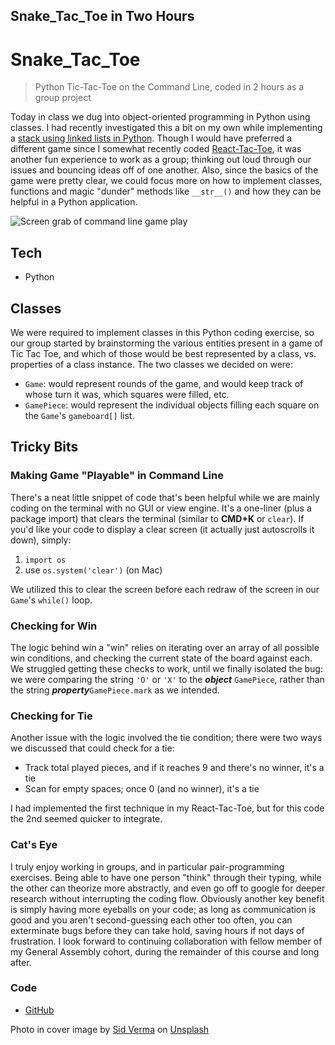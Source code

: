 ## Snake_Tac_Toe in Two Hours

# Snake_Tac_Toe

> Python Tic-Tac-Toe on the Command Line, coded in 2 hours as a group project

Today in class we dug into object-oriented programming in Python using classes. I had recently investigated this a bit on my own while implementing a  [stack using linked lists in Python](https://blog.benhammond.tech/linked-list-stack-in-python). Though I would have preferred a different game since I somewhat recently coded [React-Tac-Toe](https://blog.benhammond.tech/react-tac-toe), it was another fun experience to work as a group; thinking out loud through our issues and bouncing ideas off of one another. Also, since the basics of the game were pretty clear, we could focus more on how to implement classes, functions and magic "dunder" methods like `__str__()` and how they can be helpful in a Python application. 

![Screen grab of command line game play](https://cdn.hashnode.com/res/hashnode/image/upload/v1618115689143/o94AyT9W_.gif)

## Tech

- Python

## Classes

We were required to implement classes in this Python coding exercise, so our group started by brainstorming the various entities present in a game of Tic Tac Toe, and which of those would be best represented by a class, vs. properties of a class instance. The two classes we decided on were:

- `Game`: would represent rounds of the game, and would keep track of whose turn it was, which squares were filled, etc.
- `GamePiece`: would represent the individual objects filling each square on the `Game`'s `gameboard[]` list.

## Tricky Bits

### Making Game "Playable" in Command Line

There's a neat little snippet of code that's been helpful while we are mainly coding on the terminal with no GUI or view engine. It's a one-liner (plus a package import) that clears the terminal (similar to **CMD+K** or `clear`). If you'd like your code to display a clear screen (it actually just autoscrolls it down), simply:

1. `import os`
2. use `os.system('clear')` (on Mac)

We utilized this to clear the screen before each redraw of the screen in our `Game`'s `while()` loop. 

### Checking for Win

The logic behind win a "win" relies on iterating over an array of all possible win conditions, and checking the current state of the board against each. We struggled getting these checks to work, until we finally isolated the bug: we were comparing the string `'O'` or `'X'` to the _**object**_ `GamePiece`, rather than the string _**property**_`GamePiece.mark` as we intended.

### Checking for Tie

Another issue with the logic involved the tie condition; there were two ways we discussed that could check for a tie:

- Track total played pieces, and if it reaches 9 and there's no winner, it's a tie
- Scan for empty spaces; once 0 (and no winner), it's a tie

I had implemented the first technique in my React-Tac-Toe, but for this code the 2nd seemed quicker to integrate. 

### Cat's Eye

I truly enjoy working in groups, and in particular pair-programming exercises. Being able to have one person "think" through their typing, while the other can theorize more abstractly, and even go off to google for deeper research without interrupting the coding flow. Obviously another key benefit is simply having more eyeballs on your code; as long as communication is good and you aren't second-guessing each other too often, you can exterminate bugs before they can take hold, saving hours if not days of frustration. I look forward to continuing collaboration with fellow member of my General Assembly cohort, during the remainder of this course and long after. 

### Code

- [GitHub](https://github.com/benhammondmusic/snake_tac_toe)

Photo in cover image by <a href="https://unsplash.com/@sidverma?utm_source=unsplash&utm_medium=referral&utm_content=creditCopyText">Sid Verma</a> on <a href="https://unsplash.com/?utm_source=unsplash&utm_medium=referral&utm_content=creditCopyText">Unsplash</a>
  


